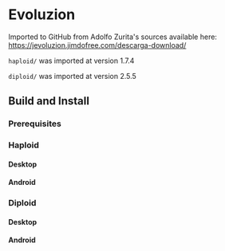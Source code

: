 # Evoluzion

Imported to GitHub from Adolfo Zurita's sources available here:
https://jevoluzion.jimdofree.com/descarga-download/

`haploid/` was imported at version 1.7.4

`diploid/` was imported at version 2.5.5

## Build and Install

### Prerequisites

### Haploid

#### Desktop

#### Android

### Diploid

#### Desktop

#### Android
